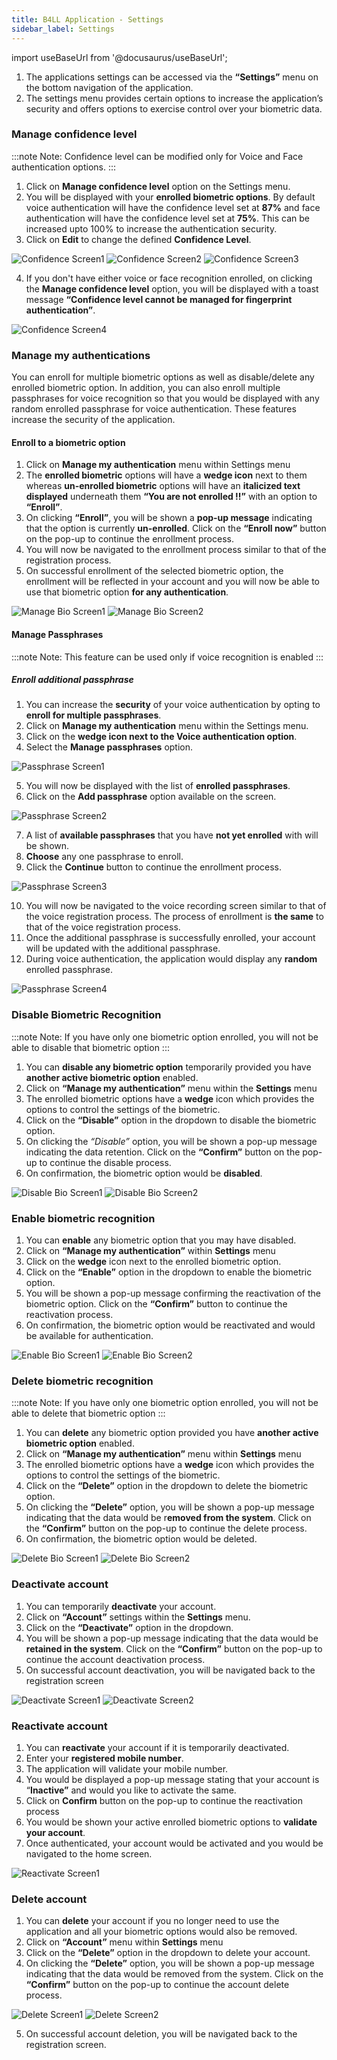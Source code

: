 ```yaml
---
title: B4LL Application - Settings
sidebar_label: Settings
---
```

import useBaseUrl from '@docusaurus/useBaseUrl';

1.	The applications settings can be accessed via the **“Settings”** menu on the bottom navigation of the application.
2.	The settings menu provides certain options to increase the application’s security and offers options to exercise control over your biometric data.

### Manage confidence level

:::note
Note: Confidence level can be modified only for Voice and Face authentication options.
:::

1.	Click on **Manage confidence level** option on the Settings menu.
2.	You will be displayed with your **enrolled biometric options**. By default voice authentication will have the confidence level set at **87%** and face authentication will have the confidence level set at **75%**. This can be increased upto 100% to increase the authentication security.  
3.	Click on **Edit** to change the defined **Confidence Level**.

<div style={{textAlign: 'center'}}>
<img alt="Confidence Screen1" src={useBaseUrl('img/app-manual/conflevel1.png')} />
<img alt="Confidence Screen2" src={useBaseUrl('img/app-manual/conflevel2.png')} />
<img alt="Confidence Screen3" src={useBaseUrl('img/app-manual/conflevel3.png')} />
</div>

4.	If you don't have either voice or face recognition enrolled, on clicking the **Manage confidence level** option, you will be displayed with a toast message **“Confidence level cannot be managed for fingerprint authentication”**.

<div style={{textAlign: 'center'}}>
<img alt="Confidence Screen4" src={useBaseUrl('img/app-manual/conflevel4.png')} />
</div>

### Manage my authentications

You can enroll for multiple biometric options as well as disable/delete any enrolled biometric option. In addition, you can also enroll multiple passphrases for voice recognition so that you would be displayed with any random enrolled passphrase for voice authentication. These features increase the security of the application.

#### Enroll to a biometric option

1.	Click on **Manage my authentication** menu within Settings menu
2.	The **enrolled biometric** options will have a **wedge icon** next to them whereas **un-enrolled biometric** options will have an **italicized text displayed** underneath them **“You are not enrolled !!”** with an option to **“Enroll”**.
3.	On clicking **“Enroll”**, you will be shown a **pop-up message** indicating that the option is currently **un-enrolled**. Click on the **“Enroll now”** button on the pop-up to continue the enrollment process.
4.	You will now be navigated to the enrollment process similar to that of the registration process.
5.	On successful enrollment of the selected biometric option, the enrollment will be reflected in your account and you will now be able to use that biometric option **for any authentication**.

<div style={{textAlign: 'center'}}>
<img alt="Manage Bio Screen1" src={useBaseUrl('img/app-manual/managebio1.png')} />
<img alt="Manage Bio Screen2" src={useBaseUrl('img/app-manual/managebio2.png')} />
</div>

#### Manage Passphrases

:::note
Note: This feature can be used only if voice recognition is enabled
:::

##### Enroll additional passphrase

1.	You can increase the **security** of your voice authentication by opting to **enroll for multiple passphrases**.
2.	Click on **Manage my authentication** menu within the Settings menu.
3.	Click on the **wedge icon next to the Voice authentication option**.
4.	Select the **Manage passphrases** option.

<div style={{textAlign: 'center'}}>
<img alt="Passphrase Screen1" src={useBaseUrl('img/app-manual/passphrase1.png')} />
</div>

5.	You will now be displayed with the list of **enrolled passphrases**.
6.	Click on the **Add passphrase** option available on the screen.

<div style={{textAlign: 'center'}}>
<img alt="Passphrase Screen2" src={useBaseUrl('img/app-manual/passphrase2.png')} />
</div>

7.	A list of **available passphrases** that you have **not yet enrolled** with will be shown.
8.	**Choose** any one passphrase to enroll.
9.	Click the **Continue** button to continue the enrollment process.

<div style={{textAlign: 'center'}}>
<img alt="Passphrase Screen3" src={useBaseUrl('img/app-manual/passphrase3.png')} />
</div>

10.	You will now be navigated to the voice recording screen similar to that of the voice registration process. The process of enrollment is **the same** to that of the voice registration process.
11.	Once the additional passphrase is successfully enrolled, your account will be updated with the additional passphrase.
12.	During voice authentication, the application would display any **random** enrolled passphrase.

<div style={{textAlign: 'center'}}>
<img alt="Passphrase Screen4" src={useBaseUrl('img/app-manual/passphrase4.png')} />
</div>

### Disable Biometric Recognition

:::note
Note: If you have only one biometric option enrolled, you will  not be able to disable that biometric option
:::

1.	You can **disable any biometric option** temporarily provided you have **another active biometric option** enabled. 
2.	Click on **“Manage my authentication”** menu within the **Settings** menu
3.	The enrolled biometric options have a **wedge** icon which provides the options to control the settings of the biometric.
4.	Click on the **“Disable”** option in the dropdown to disable the biometric option.
5.	On clicking the *“Disable”* option, you will be shown a pop-up message indicating the data retention. Click on the **“Confirm”** button on the pop-up to continue the disable process.
6.	On confirmation, the biometric option would be **disabled**.

<div style={{textAlign: 'center'}}>
<img alt="Disable Bio Screen1" src={useBaseUrl('img/app-manual/disablebio1.png')} />
<img alt="Disable Bio Screen2" src={useBaseUrl('img/app-manual/disablebio2.png')} />
</div>

### Enable biometric recognition

1.	You can **enable** any biometric option that you may have disabled. 
2.	Click on **“Manage my authentication”** within **Settings** menu
3.	Click on the **wedge** icon next to the enrolled biometric option. 
4.	Click on the **“Enable”** option in the dropdown to enable the biometric option.
5.	You will be shown a pop-up message confirming the reactivation of the biometric option. Click on the **“Confirm”** button to continue the reactivation process.
6.	On confirmation, the biometric option would be reactivated and would be available for authentication.

<div style={{textAlign: 'center'}}>
<img alt="Enable Bio Screen1" src={useBaseUrl('img/app-manual/enablebio1.png')} />
<img alt="Enable Bio Screen2" src={useBaseUrl('img/app-manual/enablebio2.png')} />
</div>

### Delete biometric recognition

:::note
Note: If you have only one biometric option enrolled, you will  not be able to delete that biometric option
:::

1.	You can **delete** any biometric option provided you have **another active biometric option** enabled. 
2.	Click on **“Manage my authentication”** menu within **Settings** menu
3.	The enrolled biometric options have a **wedge** icon which provides the options to control the settings of the biometric.
4.	Click on the **“Delete”** option in the dropdown to delete the biometric option.
5.	On clicking the **“Delete”** option, you will be shown a pop-up message indicating that the data would be r**emoved from the system**. Click on the **“Confirm”** button on the pop-up to continue the delete process.
6.	On confirmation, the biometric option would be deleted.

<div style={{textAlign: 'center'}}>
<img alt="Delete Bio Screen1" src={useBaseUrl('img/app-manual/deletebio1.png')} />
<img alt="Delete Bio Screen2" src={useBaseUrl('img/app-manual/deletebio2.png')} />
</div>

### Deactivate account

1.	You can temporarily **deactivate** your account.
2.	Click on **“Account”** settings within the **Settings** menu. 
3.	Click on the **“Deactivate”** option in the dropdown.
4.	You will be shown a pop-up message indicating that the data would be **retained in the system**. Click on the **“Confirm”** button on the pop-up to continue the account deactivation process. 
5.	On successful account deactivation, you will be navigated back to the registration screen

<div style={{textAlign: 'center'}}>
<img alt="Deactivate Screen1" src={useBaseUrl('img/app-manual/deactivate1.png')} />
<img alt="Deactivate Screen2" src={useBaseUrl('img/app-manual/deactivate2.png')} />
</div>

### Reactivate account

1.	You can **reactivate** your account if it is temporarily deactivated.
2.	Enter your **registered mobile number**.
3.	The application will validate your mobile number.
4.	You would be displayed a pop-up message stating that your account is “**Inactive”** and would you like to activate the same.
5.	Click on **Confirm** button on the pop-up to continue the reactivation process
6.	You would be shown your active enrolled biometric options to **validate your account**.
7.	Once authenticated, your account would be activated and you would be navigated to the home screen.

<div style={{textAlign: 'center'}}>
<img alt="Reactivate Screen1" src={useBaseUrl('img/app-manual/reactivate1.png')} />
</div>

### Delete account

1.	You can **delete** your account if you no longer need to use the application and all your biometric options would also be removed.
2.	Click on **“Account”** menu within **Settings** menu
3.	Click on the **“Delete”** option in the dropdown to delete your account.
4.	On clicking the **“Delete”** option, you will be shown a pop-up message indicating that the data would be removed from the system. Click on the **“Confirm”** button on the pop-up to continue the account delete process. 

<div style={{textAlign: 'center'}}>
<img alt="Delete Screen1" src={useBaseUrl('img/app-manual/delete1.png')} />
<img alt="Delete Screen2" src={useBaseUrl('img/app-manual/delete2.png')} />
</div>

5.	On successful account deletion, you will be navigated back to the registration screen.